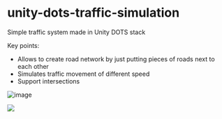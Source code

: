 # unity-dots-traffic-simulation

Simple traffic system made in Unity DOTS stack

Key points:
* Allows to create road network by just putting pieces of roads next to each other
* Simulates traffic movement of different speed
* Support intersections


![image](https://user-images.githubusercontent.com/2452120/101476354-eb6d3580-394d-11eb-967d-c58f91c17f78.png)

![](CleanShot%202020-11-19%20at%2016.52.59.gif)


